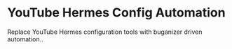 <!--* freshness: { owner: 'victorngo' reviewed: '2020-05-04' } *-->

# YouTube Hermes Config Automation

Replace YouTube Hermes configuration tools with buganizer driven automation..
